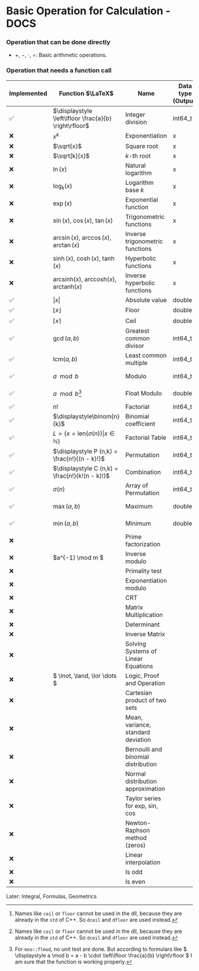 # Basic Operation for Calculation - DOCS

### Operation that can be done directly

- $+$, $-$, $\cdot$, $\div$: Basic arithmetic operations.

### Operation that needs a function call

| Implemented | Function $\LaTeX$                                                           | Name                                | Data type (Output) | Data type (Input) | Unit Test | Function Call                   | Api           | Dll                   | Notes |
|-------------|-----------------------------------------------------------------------------|-------------------------------------|--------------------|-------------------|-----------|---------------------------------|---------------|-----------------------|-------|
| ✅           | $\displaystyle \left\lfloor \frac{a}{b} \right\rfloor$                      | Integer division                    | int64_t            | double, double    | ✅         | `moo::idiv`                     | `idiv`        | `idiv`                |       |
| ❌           | $x^k$                                                                       | Exponentiation                      | x                  | x, x              | ❌         | `moo::pow`                      |               |                       |       |
| ❌           | $\sqrt{x}$                                                                  | Square root                         | x                  | x                 | ❌         | `moo::sqrt`                     |               |                       |       |
| ❌           | $\sqrt[k]{x}$                                                               | $k$-th root                         | x                  | x, x              | ❌         | `moo::sqrtk`                    |               |                       |       |
| ❌           | $\ln(x)$                                                                    | Natural logarithm                   | x                  | x                 | ❌         | `moo::ln`                       |               |                       |       |
| ❌           | $\log_k(x)$                                                                 | Logarithm base $k$                  | x                  | x, x              | ❌         | `moo::log`                      |               |                       |       |
| ❌           | $\exp(x)$                                                                   | Exponential function                | x                  | x                 | ❌         | `moo::exp`                      |               |                       |       |
| ❌           | $\sin(x)$, $\cos(x)$, $\tan(x)$                                             | Trigonometric functions             | x                  | x                 | ❌         | `mod::sin`, etc.                |               |                       |       |
| ❌           | $\arcsin(x)$, $\arccos(x)$, $\arctan(x)$                                    | Inverse trigonometric functions     | x                  | x                 | ❌         |                                 |               |                       |       |
| ❌           | $\sinh(x)$, $\cosh(x)$, $\tanh(x)$                                          | Hyperbolic functions                | x                  | x                 | ❌         |                                 |               |                       |       |
| ❌           | $\mathrm{arcsinh}(x)$, $\mathrm{arccosh}(x)$, $\mathrm{arctanh}(x)$         | Inverse hyperbolic functions        | x                  | x                 | ❌         |                                 |               |                       |       |
| ✅           | $\vert x \vert$                                                             | Absolute value                      | double             | double            | ✅         | `moo::absolute`                 | `abs`         | `absolute`            |       |
| ✅           | $\lfloor x \rfloor$                                                         | Floor                               | double             | double            | ✅         | `moo::floor`                    | `floor`       | `dfloor`[^2]          |       |
| ✅           | $\lceil x \rceil$                                                           | Ceil                                | double             | double            | ✅         | `moo::ceil`                     | `ceil`        | `dceil`[^2]           |       |
| ✅           | $\gcd(a, b)$                                                                | Greatest common divisor             | int64_t            | int64_t, int64_t  | ✅         | `moo::gcd`                      | `gcd`         | `gcd`                 |       |
| ✅           | $\mathrm{lcm}(a, b)$                                                        | Least common multiple               | int64_t            | int64_t, int64_t  | ✅         | `moo::lcm`                      | `lcm`         | `lcm`                 |       |
| ✅           | $a \mod b$                                                                  | Modulo                              | int64_t            | int64_t, int64_t  | ✅         | `moo::mod`                      | `mod`         | `mod`                 |       |
| ✅           | $a \mod b$[^1]                                                              | Float Modulo                        | double             | double, double    | ✅         | `moo::flmod`                    | `flmod`       | `flmod`               |       |
| ✅           | $n!$                                                                        | Factorial                           | int64_t            | int               | ✅         | `moo::fac`                      | `fac`         | `fac`                 |       |
| ✅           | $\displaystyle\binom{n}{k}$                                                 | Binomial coefficient                | int64_t            | int64_t, int64_t  | ✅         | `moo::binom`                    | `binom`       | `binom`               |       |
| ✅           | $\displaystyle L = \{ x = \mathrm{len}(\sigma(n)) \vert x \in \mathbb{N}\}$ | Factorial Table                     | int64_t*           | int               | ✅         | `moo::factable` `moo::clearptr` | `factable`    | `factable` `clearptr` |       |
| ✅           | $\displaystyle P (n,k) = \frac{n!}{(n - k)!}$                               | Permutation                         | int64_t            | int, int          | ✅         | `moo::permutation`              | `permutation` | `permutation`         |       |
| ✅           | $\displaystyle C (n,k) = \frac{n!}{k!(n - k)!}$                             | Combination                         | int64_t            | int, int          | ✅         | `moo::combination`              | `combination` | `combination`         |       |
| ✅           | $\displaystyle\sigma(n)$                                                    | Array of Permutation                | int64_t*           | int               | ✅         | `moo::genPerm` `moo::freePerm`  | `genPerm`     | `genPerm` `freePerm`  |       |
| ✅           | $\max(a,b)$                                                                 | Maximum                             | double             | double, double    | ✅         | `moo::max`                      | `max`         | `max`                 |       |
| ✅           | $\min(a,b)$                                                                 | Minimum                             | double             | double, double    | ✅         | `moo::min`                      | `min`         | `min`                 |       |
| ❌           |                                                                             | Prime factorization                 |                    |                   | ❌         |                                 |               |                       |       |
| ❌           | $a^{-1} \mod m $                                                            | Inverse modulo                      |                    |                   | ❌         |                                 |               |                       |       |
| ❌           |                                                                             | Primality test                      |                    |                   | ❌         |                                 |               |                       |       |
| ❌           |                                                                             | Exponentiation modulo               |                    |                   | ❌         |                                 |               |                       |       |
| ❌           |                                                                             | CRT                                 |                    |                   | ❌         |                                 |               |                       |       |
| ❌           |                                                                             | Matrix Multiplication               |                    |                   | ❌         |                                 |               |                       |       |
| ❌           |                                                                             | Determinant                         |                    |                   | ❌         |                                 |               |                       |       |
| ❌           |                                                                             | Inverse Matrix                      |                    |                   | ❌         |                                 |               |                       |       |
| ❌           |                                                                             | Solving Systems of Linear Equations |                    |                   | ❌         |                                 |               |                       |       |
| ❌           | $ \lnot, \land, \lor \dots $                                                | Logic, Proof and Operation          |                    |                   | ❌         |                                 |               |                       |       |
| ❌           |                                                                             | Cartesian product of two sets       |                    |                   | ❌         |                                 |               |                       |       |
| ❌           |                                                                             | Mean, variance, standard deviation  |                    |                   | ❌         |                                 |               |                       |       |
| ❌           |                                                                             | Bernoulli and binomial distribution |                    |                   | ❌         |                                 |               |                       |       |
| ❌           |                                                                             | Normal distribution approximation   |                    |                   | ❌         |                                 |               |                       |       |
| ❌           |                                                                             | Taylor series for exp, sin, cos     |                    |                   | ❌         |                                 |               |                       |       |
| ❌           |                                                                             | Newton-Raphson method (zeros)       |                    |                   | ❌         |                                 |               |                       |       |
| ❌           |                                                                             | Linear interpolation                |                    |                   | ❌         |                                 |               |                       |       |
| ❌           |                                                                             | Is odd                              |                    |                   | ❌         |                                 |               |                       |       |
| ❌           |                                                                             | Is even                             |                    |                   | ❌         |                                 |               |                       |       |

Later: Integral, Formulas, Geometrics

[^1]: For `moo::flmod`, no unit test are done. But according to formulars
like $ \displaystyle a \mod b = a - b \cdot \left\lfloor \frac{a}{b} \right\rfloor $ I am sure that the function is
working
properly.
[^2]: Names like `ceil` or `floor` cannot be used in the dll, because they are already in the `std` of C++. So `dceil`
and `dfloor` are used instead.